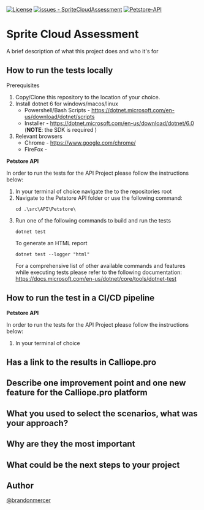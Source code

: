 [![License](https://img.shields.io/badge/License-MIT-blue)](#license)
[![issues - SpriteCloudAssessment](https://img.shields.io/github/issues/brandonam/SpriteCloudAssessment)](https://github.com/brandonam/SpriteCloudAssessment/issues)
[![Petstore-API](https://github.com/brandonam/SpriteCloudAssessment/workflows/Petstore-API%20-%20Build%2FTest/badge.svg)](https://github.com/brandonam/SpriteCloudAssessment/actions?query=workflow:"Petstore-API+-+Build/Test")
# Sprite Cloud Assessment

A brief description of what this project does and who it's for

## How to run the tests locally
Prerequisites
1. Copy/Clone this repository to the location of your choice.
2. Install dotnet 6 for windows/macos/linux
    - Powershell/Bash Scripts - https://dotnet.microsoft.com/en-us/download/dotnet/scripts
    - Installer - https://dotnet.microsoft.com/en-us/download/dotnet/6.0 (**NOTE**: the SDK is required )
3. Relevant browsers
    - Chrome - https://www.google.com/chrome/
    - FireFox - 

__Petstore API__

In order to run the tests for the API Project please follow the instructions below:
1. In your terminal of choice navigate the to the repositories root
2. Navigate to the Petstore API folder or use the following command: 
    ```
    cd .\src\API\Petstore\
    ```
3. Run one of the following commands to build and run the tests
    ``` 
    dotnet test
    ```
    To generate an HTML report
    ``` 
    dotnet test --logger "html"
    ```
    For a comprehensive list of other available commands and features while executing tests please refer to the following documentation: https://docs.microsoft.com/en-us/dotnet/core/tools/dotnet-test


## How to run the test in a CI/CD pipeline

__Petstore API__

In order to run the tests for the API Project please follow the instructions below:
1. In your terminal of choice

## Has a link to the results in Calliope.pro

## Describe one improvement point and one new feature for the Calliope.pro platform

## What you used to select the scenarios, what was your approach?

## Why are they the most important

## What could be the next steps to your project

## Author

[@brandonmercer](https://github.com/brandonam)

